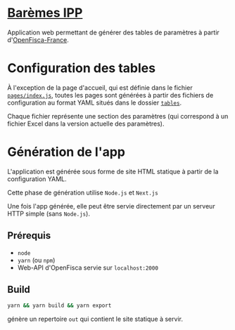 # [Barèmes IPP](http://baremes-ipp.pagnoux.eu/)

Application web permettant de générer des tables de paramètres à partir d'[OpenFisca-France](https://github.com/openfisca/openfisca-france).

# Configuration des tables

À l'exception de la page d'accueil, qui est définie dans le fichier [`pages/index.js`](./pages/index.js), toutes les pages sont générées à partir des fichiers de configuration au format YAML situés dans le dossier [`tables`](./tables/).

Chaque fichier représente une section des paramètres (qui correspond à un fichier Excel dans la version actuelle des paramètres).

# Génération de l'app

L'application est générée sous forme de site HTML statique à partir de la configuration YAML.

Cette phase de génération utilise `Node.js` et `Next.js`

Une fois l'app générée, elle peut être servie directement par un serveur HTTP simple (sans `Node.js`).

## Prérequis

- `node`
- `yarn` (ou `npm`)
- Web-API d'OpenFisca servie sur `localhost:2000`

## Build

```sh
yarn && yarn build && yarn export
```

génère un repertoire `out` qui contient le site statique à servir.

